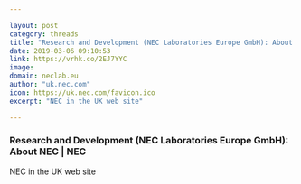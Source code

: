 ```yaml
---

layout: post
category: threads
title: "Research and Development (NEC Laboratories Europe GmbH): About NEC"
date: 2019-03-06 09:10:53
link: https://vrhk.co/2EJ7YYC
image: 
domain: neclab.eu
author: "uk.nec.com"
icon: https://uk.nec.com/favicon.ico
excerpt: "NEC in the UK web site"

---
```


### Research and Development (NEC Laboratories Europe GmbH): About NEC | NEC

NEC in the UK web site